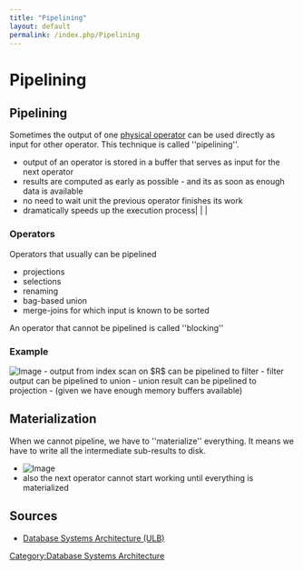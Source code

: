```yaml
---
title: "Pipelining"
layout: default
permalink: /index.php/Pipelining
---
```


# Pipelining

## Pipelining
Sometimes the output of one [physical operator](Physical_Operators_(databases)) can be used directly as input for other operator. This technique is called ''pipelining''.
- output of an operator is stored in a buffer that serves as input for the next operator
- results are computed as early as possible - and its as soon as enough data is available
- no need to wait unit the previous operator finishes its work 
- dramatically speeds up the execution process|   | |
### Operators
Operators that usually can be pipelined
- projections
- selections
- renaming
- bag-based union
- merge-joins for which input is known to be sorted

An operator that cannot be pipelined is called ''blocking''


### Example
<img src="https://raw.github.com/alexeygrigorev/wiki-figures/master/ulb/dbsa/pipelining-ex.png" alt="Image">
- output from index scan on $R$ can be pipelined to filter
- filter output can be pipelined to union
- union result can be pipelined to projection
- (given we have enough memory buffers available)


## Materialization
When we cannot pipeline, we have to ''materialize'' everything. It means we have to write all the intermediate sub-results to disk. 

- <img src="https://raw.github.com/alexeygrigorev/wiki-figures/master/ulb/dbsa/materialization.png" alt="Image">
- also the next operator cannot start working until everything is materialized


## Sources
- [Database Systems Architecture (ULB)](Database_Systems_Architecture_(ULB))

[Category:Database Systems Architecture](Category_Database_Systems_Architecture)